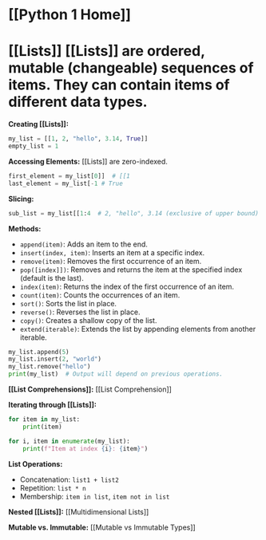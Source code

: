 # [[Python 1 Home]]
# [[Lists]]  [[Lists]] are ordered, mutable (changeable) sequences of items.  They can contain items of different data types.

**Creating [[Lists]]:**

```python
my_list = [[1, 2, "hello", 3.14, True]]
empty_list = 1
```

**Accessing Elements:**
 [[Lists]] are zero-indexed.

```python
first_element = my_list[0]]  # [[1
last_element = my_list[-1 # True
```

**Slicing:**

```python
sub_list = my_list[[1:4  # 2, "hello", 3.14 (exclusive of upper bound)
```

**Methods:**

* `append(item)`: Adds an item to the end.
* `insert(index, item)`: Inserts an item at a specific index.
* `remove(item)`: Removes the first occurrence of an item.
* `pop([index]])`: Removes and returns the item at the specified index (default is the last).
* `index(item)`: Returns the index of the first occurrence of an item.
* `count(item)`: Counts the occurrences of an item.
* `sort()`: Sorts the list in place.
* `reverse()`: Reverses the list in place.
* `copy()`: Creates a shallow copy of the list.
* `extend(iterable)`: Extends the list by appending elements from another iterable.

```python
my_list.append(5)
my_list.insert(2, "world")
my_list.remove("hello")
print(my_list)  # Output will depend on previous operations.
```


**[[List Comprehensions]]:** [[List Comprehension]]


**Iterating through [[Lists]]:**

```python
for item in my_list:
    print(item)

for i, item in enumerate(my_list):
    print(f"Item at index {i}: {item}")
```

**List Operations:**

* Concatenation: `list1 + list2`
* Repetition: `list * n`
* Membership: `item in list`, `item not in list`


**Nested [[Lists]]:** [[Multidimensional Lists]]

**Mutable vs. Immutable:** [[Mutable vs Immutable Types]]
